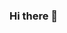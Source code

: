 ### Hi there 👋

<!--
**GND20/GND20** is a ✨ _special_ ✨ repository because its `README.md` (this file) appears on your GitHub profile.

This Website is Flipping Awesome.
